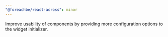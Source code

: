 ```yaml
---
"@foreachbe/react-across": minor
---
```


Improve usability of components by providing more configuration options to the widget initializer.
